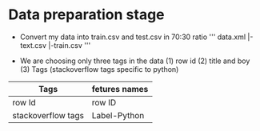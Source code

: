 # Data preparation stage

- Convert my data into train.csv and test.csv in 70:30 ratio
'''
data.xml
    |-text.csv
    |-train.csv
'''

- We are choosing only three tags in the data (1) row id (2) title and boy (3) Tags
(stackoverflow tags specific to python)

|Tags|fetures names|
|-|-|
|row Id|row ID|
|stackoverflow tags|Label-Python|

